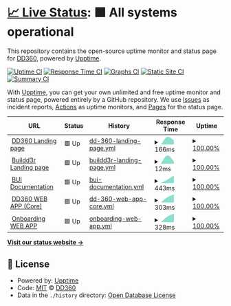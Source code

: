 # [📈 Live Status](https://demo.upptime.js.org): <!--live status--> **🟩 All systems operational**

This repository contains the open-source uptime monitor and status page for [DD360](https://dd360.mx), powered by [Upptime](https://github.com/upptime/upptime).

[![Uptime CI](https://github.com/dd3tech/status_page/workflows/Uptime%20CI/badge.svg)](https://github.com/dd3tech/status_page/actions?query=workflow%3A%22Uptime+CI%22)
[![Response Time CI](https://github.com/dd3tech/status_page/workflows/Response%20Time%20CI/badge.svg)](https://github.com/dd3tech/status_page/actions?query=workflow%3A%22Response+Time+CI%22)
[![Graphs CI](https://github.com/dd3tech/status_page/workflows/Graphs%20CI/badge.svg)](https://github.com/dd3tech/status_page/actions?query=workflow%3A%22Graphs+CI%22)
[![Static Site CI](https://github.com/dd3tech/status_page/workflows/Static%20Site%20CI/badge.svg)](https://github.com/dd3tech/status_page/actions?query=workflow%3A%22Static+Site+CI%22)
[![Summary CI](https://github.com/dd3tech/status_page/workflows/Summary%20CI/badge.svg)](https://github.com/dd3tech/status_page/actions?query=workflow%3A%22Summary+CI%22)

With [Upptime](https://upptime.js.org), you can get your own unlimited and free uptime monitor and status page, powered entirely by a GitHub repository. We use [Issues](https://github.com/dd3tech/status_page/issues) as incident reports, [Actions](https://github.com/dd3tech/status_page/actions) as uptime monitors, and [Pages](https://demo.upptime.js.org) for the status page.

<!--start: status pages-->
<!-- This summary is generated by Upptime (https://github.com/upptime/upptime) -->
<!-- Do not edit this manually, your changes will be overwritten -->
<!-- prettier-ignore -->
| URL | Status | History | Response Time | Uptime |
| --- | ------ | ------- | ------------- | ------ |
| <img alt="" src="https://icons.duckduckgo.com/ip3/dd360.mx.ico" height="13"> [DD360 Landing page](https://dd360.mx) | 🟩 Up | [dd-360-landing-page.yml](https://github.com/dd3tech/status_page/commits/HEAD/history/dd-360-landing-page.yml) | <details><summary><img alt="Response time graph" src="./graphs/dd-360-landing-page/response-time-week.png" height="20"> 166ms</summary><br><a href="https://dd3tech.github.io/status_page/history/dd-360-landing-page"><img alt="Response time 166" src="https://img.shields.io/endpoint?url=https%3A%2F%2Fraw.githubusercontent.com%2Fdd3tech%2Fstatus_page%2FHEAD%2Fapi%2Fdd-360-landing-page%2Fresponse-time.json"></a><br><a href="https://dd3tech.github.io/status_page/history/dd-360-landing-page"><img alt="24-hour response time 166" src="https://img.shields.io/endpoint?url=https%3A%2F%2Fraw.githubusercontent.com%2Fdd3tech%2Fstatus_page%2FHEAD%2Fapi%2Fdd-360-landing-page%2Fresponse-time-day.json"></a><br><a href="https://dd3tech.github.io/status_page/history/dd-360-landing-page"><img alt="7-day response time 166" src="https://img.shields.io/endpoint?url=https%3A%2F%2Fraw.githubusercontent.com%2Fdd3tech%2Fstatus_page%2FHEAD%2Fapi%2Fdd-360-landing-page%2Fresponse-time-week.json"></a><br><a href="https://dd3tech.github.io/status_page/history/dd-360-landing-page"><img alt="30-day response time 166" src="https://img.shields.io/endpoint?url=https%3A%2F%2Fraw.githubusercontent.com%2Fdd3tech%2Fstatus_page%2FHEAD%2Fapi%2Fdd-360-landing-page%2Fresponse-time-month.json"></a><br><a href="https://dd3tech.github.io/status_page/history/dd-360-landing-page"><img alt="1-year response time 166" src="https://img.shields.io/endpoint?url=https%3A%2F%2Fraw.githubusercontent.com%2Fdd3tech%2Fstatus_page%2FHEAD%2Fapi%2Fdd-360-landing-page%2Fresponse-time-year.json"></a></details> | <details><summary><a href="https://dd3tech.github.io/status_page/history/dd-360-landing-page">100.00%</a></summary><a href="https://dd3tech.github.io/status_page/history/dd-360-landing-page"><img alt="All-time uptime 100.00%" src="https://img.shields.io/endpoint?url=https%3A%2F%2Fraw.githubusercontent.com%2Fdd3tech%2Fstatus_page%2FHEAD%2Fapi%2Fdd-360-landing-page%2Fuptime.json"></a><br><a href="https://dd3tech.github.io/status_page/history/dd-360-landing-page"><img alt="24-hour uptime 100.00%" src="https://img.shields.io/endpoint?url=https%3A%2F%2Fraw.githubusercontent.com%2Fdd3tech%2Fstatus_page%2FHEAD%2Fapi%2Fdd-360-landing-page%2Fuptime-day.json"></a><br><a href="https://dd3tech.github.io/status_page/history/dd-360-landing-page"><img alt="7-day uptime 100.00%" src="https://img.shields.io/endpoint?url=https%3A%2F%2Fraw.githubusercontent.com%2Fdd3tech%2Fstatus_page%2FHEAD%2Fapi%2Fdd-360-landing-page%2Fuptime-week.json"></a><br><a href="https://dd3tech.github.io/status_page/history/dd-360-landing-page"><img alt="30-day uptime 100.00%" src="https://img.shields.io/endpoint?url=https%3A%2F%2Fraw.githubusercontent.com%2Fdd3tech%2Fstatus_page%2FHEAD%2Fapi%2Fdd-360-landing-page%2Fuptime-month.json"></a><br><a href="https://dd3tech.github.io/status_page/history/dd-360-landing-page"><img alt="1-year uptime 100.00%" src="https://img.shields.io/endpoint?url=https%3A%2F%2Fraw.githubusercontent.com%2Fdd3tech%2Fstatus_page%2FHEAD%2Fapi%2Fdd-360-landing-page%2Fuptime-year.json"></a></details>
| <img alt="" src="https://icons.duckduckgo.com/ip3/dd360.mx.ico" height="13"> [Buildd3r Landing page](https://dd360.mx) | 🟩 Up | [buildd3r-landing-page.yml](https://github.com/dd3tech/status_page/commits/HEAD/history/buildd3r-landing-page.yml) | <details><summary><img alt="Response time graph" src="./graphs/buildd3r-landing-page/response-time-week.png" height="20"> 12ms</summary><br><a href="https://dd3tech.github.io/status_page/history/buildd3r-landing-page"><img alt="Response time 12" src="https://img.shields.io/endpoint?url=https%3A%2F%2Fraw.githubusercontent.com%2Fdd3tech%2Fstatus_page%2FHEAD%2Fapi%2Fbuildd3r-landing-page%2Fresponse-time.json"></a><br><a href="https://dd3tech.github.io/status_page/history/buildd3r-landing-page"><img alt="24-hour response time 12" src="https://img.shields.io/endpoint?url=https%3A%2F%2Fraw.githubusercontent.com%2Fdd3tech%2Fstatus_page%2FHEAD%2Fapi%2Fbuildd3r-landing-page%2Fresponse-time-day.json"></a><br><a href="https://dd3tech.github.io/status_page/history/buildd3r-landing-page"><img alt="7-day response time 12" src="https://img.shields.io/endpoint?url=https%3A%2F%2Fraw.githubusercontent.com%2Fdd3tech%2Fstatus_page%2FHEAD%2Fapi%2Fbuildd3r-landing-page%2Fresponse-time-week.json"></a><br><a href="https://dd3tech.github.io/status_page/history/buildd3r-landing-page"><img alt="30-day response time 12" src="https://img.shields.io/endpoint?url=https%3A%2F%2Fraw.githubusercontent.com%2Fdd3tech%2Fstatus_page%2FHEAD%2Fapi%2Fbuildd3r-landing-page%2Fresponse-time-month.json"></a><br><a href="https://dd3tech.github.io/status_page/history/buildd3r-landing-page"><img alt="1-year response time 12" src="https://img.shields.io/endpoint?url=https%3A%2F%2Fraw.githubusercontent.com%2Fdd3tech%2Fstatus_page%2FHEAD%2Fapi%2Fbuildd3r-landing-page%2Fresponse-time-year.json"></a></details> | <details><summary><a href="https://dd3tech.github.io/status_page/history/buildd3r-landing-page">100.00%</a></summary><a href="https://dd3tech.github.io/status_page/history/buildd3r-landing-page"><img alt="All-time uptime 100.00%" src="https://img.shields.io/endpoint?url=https%3A%2F%2Fraw.githubusercontent.com%2Fdd3tech%2Fstatus_page%2FHEAD%2Fapi%2Fbuildd3r-landing-page%2Fuptime.json"></a><br><a href="https://dd3tech.github.io/status_page/history/buildd3r-landing-page"><img alt="24-hour uptime 100.00%" src="https://img.shields.io/endpoint?url=https%3A%2F%2Fraw.githubusercontent.com%2Fdd3tech%2Fstatus_page%2FHEAD%2Fapi%2Fbuildd3r-landing-page%2Fuptime-day.json"></a><br><a href="https://dd3tech.github.io/status_page/history/buildd3r-landing-page"><img alt="7-day uptime 100.00%" src="https://img.shields.io/endpoint?url=https%3A%2F%2Fraw.githubusercontent.com%2Fdd3tech%2Fstatus_page%2FHEAD%2Fapi%2Fbuildd3r-landing-page%2Fuptime-week.json"></a><br><a href="https://dd3tech.github.io/status_page/history/buildd3r-landing-page"><img alt="30-day uptime 100.00%" src="https://img.shields.io/endpoint?url=https%3A%2F%2Fraw.githubusercontent.com%2Fdd3tech%2Fstatus_page%2FHEAD%2Fapi%2Fbuildd3r-landing-page%2Fuptime-month.json"></a><br><a href="https://dd3tech.github.io/status_page/history/buildd3r-landing-page"><img alt="1-year uptime 100.00%" src="https://img.shields.io/endpoint?url=https%3A%2F%2Fraw.githubusercontent.com%2Fdd3tech%2Fstatus_page%2FHEAD%2Fapi%2Fbuildd3r-landing-page%2Fuptime-year.json"></a></details>
| <img alt="" src="https://icons.duckduckgo.com/ip3/bui.dd360.mx.ico" height="13"> [BUI Documentation](https://bui.dd360.mx) | 🟩 Up | [bui-documentation.yml](https://github.com/dd3tech/status_page/commits/HEAD/history/bui-documentation.yml) | <details><summary><img alt="Response time graph" src="./graphs/bui-documentation/response-time-week.png" height="20"> 443ms</summary><br><a href="https://dd3tech.github.io/status_page/history/bui-documentation"><img alt="Response time 443" src="https://img.shields.io/endpoint?url=https%3A%2F%2Fraw.githubusercontent.com%2Fdd3tech%2Fstatus_page%2FHEAD%2Fapi%2Fbui-documentation%2Fresponse-time.json"></a><br><a href="https://dd3tech.github.io/status_page/history/bui-documentation"><img alt="24-hour response time 443" src="https://img.shields.io/endpoint?url=https%3A%2F%2Fraw.githubusercontent.com%2Fdd3tech%2Fstatus_page%2FHEAD%2Fapi%2Fbui-documentation%2Fresponse-time-day.json"></a><br><a href="https://dd3tech.github.io/status_page/history/bui-documentation"><img alt="7-day response time 443" src="https://img.shields.io/endpoint?url=https%3A%2F%2Fraw.githubusercontent.com%2Fdd3tech%2Fstatus_page%2FHEAD%2Fapi%2Fbui-documentation%2Fresponse-time-week.json"></a><br><a href="https://dd3tech.github.io/status_page/history/bui-documentation"><img alt="30-day response time 443" src="https://img.shields.io/endpoint?url=https%3A%2F%2Fraw.githubusercontent.com%2Fdd3tech%2Fstatus_page%2FHEAD%2Fapi%2Fbui-documentation%2Fresponse-time-month.json"></a><br><a href="https://dd3tech.github.io/status_page/history/bui-documentation"><img alt="1-year response time 443" src="https://img.shields.io/endpoint?url=https%3A%2F%2Fraw.githubusercontent.com%2Fdd3tech%2Fstatus_page%2FHEAD%2Fapi%2Fbui-documentation%2Fresponse-time-year.json"></a></details> | <details><summary><a href="https://dd3tech.github.io/status_page/history/bui-documentation">100.00%</a></summary><a href="https://dd3tech.github.io/status_page/history/bui-documentation"><img alt="All-time uptime 100.00%" src="https://img.shields.io/endpoint?url=https%3A%2F%2Fraw.githubusercontent.com%2Fdd3tech%2Fstatus_page%2FHEAD%2Fapi%2Fbui-documentation%2Fuptime.json"></a><br><a href="https://dd3tech.github.io/status_page/history/bui-documentation"><img alt="24-hour uptime 100.00%" src="https://img.shields.io/endpoint?url=https%3A%2F%2Fraw.githubusercontent.com%2Fdd3tech%2Fstatus_page%2FHEAD%2Fapi%2Fbui-documentation%2Fuptime-day.json"></a><br><a href="https://dd3tech.github.io/status_page/history/bui-documentation"><img alt="7-day uptime 100.00%" src="https://img.shields.io/endpoint?url=https%3A%2F%2Fraw.githubusercontent.com%2Fdd3tech%2Fstatus_page%2FHEAD%2Fapi%2Fbui-documentation%2Fuptime-week.json"></a><br><a href="https://dd3tech.github.io/status_page/history/bui-documentation"><img alt="30-day uptime 100.00%" src="https://img.shields.io/endpoint?url=https%3A%2F%2Fraw.githubusercontent.com%2Fdd3tech%2Fstatus_page%2FHEAD%2Fapi%2Fbui-documentation%2Fuptime-month.json"></a><br><a href="https://dd3tech.github.io/status_page/history/bui-documentation"><img alt="1-year uptime 100.00%" src="https://img.shields.io/endpoint?url=https%3A%2F%2Fraw.githubusercontent.com%2Fdd3tech%2Fstatus_page%2FHEAD%2Fapi%2Fbui-documentation%2Fuptime-year.json"></a></details>
| <img alt="" src="https://icons.duckduckgo.com/ip3/app.dd360.mx.ico" height="13"> [DD360 WEB APP (Core)](https://app.dd360.mx) | 🟩 Up | [dd-360-web-app-core.yml](https://github.com/dd3tech/status_page/commits/HEAD/history/dd-360-web-app-core.yml) | <details><summary><img alt="Response time graph" src="./graphs/dd-360-web-app-core/response-time-week.png" height="20"> 303ms</summary><br><a href="https://dd3tech.github.io/status_page/history/dd-360-web-app-core"><img alt="Response time 303" src="https://img.shields.io/endpoint?url=https%3A%2F%2Fraw.githubusercontent.com%2Fdd3tech%2Fstatus_page%2FHEAD%2Fapi%2Fdd-360-web-app-core%2Fresponse-time.json"></a><br><a href="https://dd3tech.github.io/status_page/history/dd-360-web-app-core"><img alt="24-hour response time 303" src="https://img.shields.io/endpoint?url=https%3A%2F%2Fraw.githubusercontent.com%2Fdd3tech%2Fstatus_page%2FHEAD%2Fapi%2Fdd-360-web-app-core%2Fresponse-time-day.json"></a><br><a href="https://dd3tech.github.io/status_page/history/dd-360-web-app-core"><img alt="7-day response time 303" src="https://img.shields.io/endpoint?url=https%3A%2F%2Fraw.githubusercontent.com%2Fdd3tech%2Fstatus_page%2FHEAD%2Fapi%2Fdd-360-web-app-core%2Fresponse-time-week.json"></a><br><a href="https://dd3tech.github.io/status_page/history/dd-360-web-app-core"><img alt="30-day response time 303" src="https://img.shields.io/endpoint?url=https%3A%2F%2Fraw.githubusercontent.com%2Fdd3tech%2Fstatus_page%2FHEAD%2Fapi%2Fdd-360-web-app-core%2Fresponse-time-month.json"></a><br><a href="https://dd3tech.github.io/status_page/history/dd-360-web-app-core"><img alt="1-year response time 303" src="https://img.shields.io/endpoint?url=https%3A%2F%2Fraw.githubusercontent.com%2Fdd3tech%2Fstatus_page%2FHEAD%2Fapi%2Fdd-360-web-app-core%2Fresponse-time-year.json"></a></details> | <details><summary><a href="https://dd3tech.github.io/status_page/history/dd-360-web-app-core">100.00%</a></summary><a href="https://dd3tech.github.io/status_page/history/dd-360-web-app-core"><img alt="All-time uptime 100.00%" src="https://img.shields.io/endpoint?url=https%3A%2F%2Fraw.githubusercontent.com%2Fdd3tech%2Fstatus_page%2FHEAD%2Fapi%2Fdd-360-web-app-core%2Fuptime.json"></a><br><a href="https://dd3tech.github.io/status_page/history/dd-360-web-app-core"><img alt="24-hour uptime 100.00%" src="https://img.shields.io/endpoint?url=https%3A%2F%2Fraw.githubusercontent.com%2Fdd3tech%2Fstatus_page%2FHEAD%2Fapi%2Fdd-360-web-app-core%2Fuptime-day.json"></a><br><a href="https://dd3tech.github.io/status_page/history/dd-360-web-app-core"><img alt="7-day uptime 100.00%" src="https://img.shields.io/endpoint?url=https%3A%2F%2Fraw.githubusercontent.com%2Fdd3tech%2Fstatus_page%2FHEAD%2Fapi%2Fdd-360-web-app-core%2Fuptime-week.json"></a><br><a href="https://dd3tech.github.io/status_page/history/dd-360-web-app-core"><img alt="30-day uptime 100.00%" src="https://img.shields.io/endpoint?url=https%3A%2F%2Fraw.githubusercontent.com%2Fdd3tech%2Fstatus_page%2FHEAD%2Fapi%2Fdd-360-web-app-core%2Fuptime-month.json"></a><br><a href="https://dd3tech.github.io/status_page/history/dd-360-web-app-core"><img alt="1-year uptime 100.00%" src="https://img.shields.io/endpoint?url=https%3A%2F%2Fraw.githubusercontent.com%2Fdd3tech%2Fstatus_page%2FHEAD%2Fapi%2Fdd-360-web-app-core%2Fuptime-year.json"></a></details>
| <img alt="" src="https://icons.duckduckgo.com/ip3/onboarding.dd360.mx.ico" height="13"> [Onboarding WEB APP](https://onboarding.dd360.mx) | 🟩 Up | [onboarding-web-app.yml](https://github.com/dd3tech/status_page/commits/HEAD/history/onboarding-web-app.yml) | <details><summary><img alt="Response time graph" src="./graphs/onboarding-web-app/response-time-week.png" height="20"> 328ms</summary><br><a href="https://dd3tech.github.io/status_page/history/onboarding-web-app"><img alt="Response time 328" src="https://img.shields.io/endpoint?url=https%3A%2F%2Fraw.githubusercontent.com%2Fdd3tech%2Fstatus_page%2FHEAD%2Fapi%2Fonboarding-web-app%2Fresponse-time.json"></a><br><a href="https://dd3tech.github.io/status_page/history/onboarding-web-app"><img alt="24-hour response time 328" src="https://img.shields.io/endpoint?url=https%3A%2F%2Fraw.githubusercontent.com%2Fdd3tech%2Fstatus_page%2FHEAD%2Fapi%2Fonboarding-web-app%2Fresponse-time-day.json"></a><br><a href="https://dd3tech.github.io/status_page/history/onboarding-web-app"><img alt="7-day response time 328" src="https://img.shields.io/endpoint?url=https%3A%2F%2Fraw.githubusercontent.com%2Fdd3tech%2Fstatus_page%2FHEAD%2Fapi%2Fonboarding-web-app%2Fresponse-time-week.json"></a><br><a href="https://dd3tech.github.io/status_page/history/onboarding-web-app"><img alt="30-day response time 328" src="https://img.shields.io/endpoint?url=https%3A%2F%2Fraw.githubusercontent.com%2Fdd3tech%2Fstatus_page%2FHEAD%2Fapi%2Fonboarding-web-app%2Fresponse-time-month.json"></a><br><a href="https://dd3tech.github.io/status_page/history/onboarding-web-app"><img alt="1-year response time 328" src="https://img.shields.io/endpoint?url=https%3A%2F%2Fraw.githubusercontent.com%2Fdd3tech%2Fstatus_page%2FHEAD%2Fapi%2Fonboarding-web-app%2Fresponse-time-year.json"></a></details> | <details><summary><a href="https://dd3tech.github.io/status_page/history/onboarding-web-app">100.00%</a></summary><a href="https://dd3tech.github.io/status_page/history/onboarding-web-app"><img alt="All-time uptime 100.00%" src="https://img.shields.io/endpoint?url=https%3A%2F%2Fraw.githubusercontent.com%2Fdd3tech%2Fstatus_page%2FHEAD%2Fapi%2Fonboarding-web-app%2Fuptime.json"></a><br><a href="https://dd3tech.github.io/status_page/history/onboarding-web-app"><img alt="24-hour uptime 100.00%" src="https://img.shields.io/endpoint?url=https%3A%2F%2Fraw.githubusercontent.com%2Fdd3tech%2Fstatus_page%2FHEAD%2Fapi%2Fonboarding-web-app%2Fuptime-day.json"></a><br><a href="https://dd3tech.github.io/status_page/history/onboarding-web-app"><img alt="7-day uptime 100.00%" src="https://img.shields.io/endpoint?url=https%3A%2F%2Fraw.githubusercontent.com%2Fdd3tech%2Fstatus_page%2FHEAD%2Fapi%2Fonboarding-web-app%2Fuptime-week.json"></a><br><a href="https://dd3tech.github.io/status_page/history/onboarding-web-app"><img alt="30-day uptime 100.00%" src="https://img.shields.io/endpoint?url=https%3A%2F%2Fraw.githubusercontent.com%2Fdd3tech%2Fstatus_page%2FHEAD%2Fapi%2Fonboarding-web-app%2Fuptime-month.json"></a><br><a href="https://dd3tech.github.io/status_page/history/onboarding-web-app"><img alt="1-year uptime 100.00%" src="https://img.shields.io/endpoint?url=https%3A%2F%2Fraw.githubusercontent.com%2Fdd3tech%2Fstatus_page%2FHEAD%2Fapi%2Fonboarding-web-app%2Fuptime-year.json"></a></details>

<!--end: status pages-->

[**Visit our status website →**](https://demo.upptime.js.org)

## 📄 License

- Powered by: [Upptime](https://github.com/upptime/upptime)
- Code: [MIT](./LICENSE) © [DD360](https://dd360.mx)
- Data in the `./history` directory: [Open Database License](https://opendatacommons.org/licenses/odbl/1-0/)
